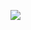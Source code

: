 ![](https://www.nta.go.jp/tmp/e8f590e7-a05d-4ce1-8ac2-1f98c0d5d8ab/images/6ca08bc7fa711395f5a0995a034a6d0f3afc0f7e0e80408366ec8b1202fba062.jpg)